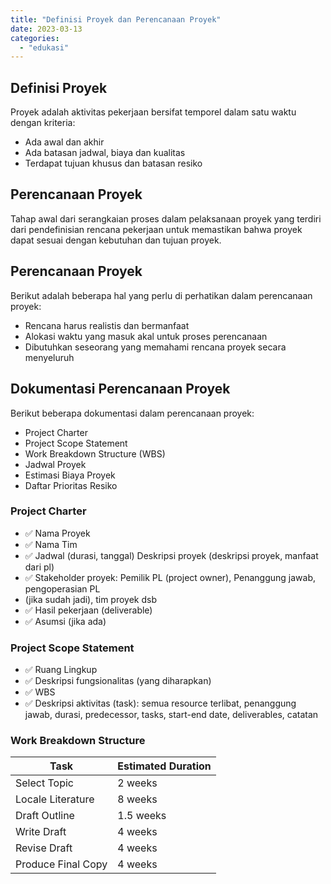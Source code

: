```yaml
---
title: "Definisi Proyek dan Perencanaan Proyek"
date: 2023-03-13
categories: 
  - "edukasi"
---
```


## Definisi Proyek

Proyek adalah aktivitas pekerjaan bersifat temporel dalam satu waktu dengan kriteria:

- Ada awal dan akhir
- Ada batasan jadwal, biaya dan kualitas
- Terdapat tujuan khusus dan batasan resiko

## Perencanaan Proyek

Tahap awal dari serangkaian proses dalam pelaksanaan proyek yang terdiri dari pendefinisian rencana pekerjaan untuk memastikan bahwa proyek dapat sesuai dengan kebutuhan dan tujuan proyek.

## Perencanaan Proyek

Berikut adalah beberapa hal yang perlu di perhatikan dalam perencanaan proyek:

- Rencana harus realistis dan bermanfaat
- Alokasi waktu yang masuk akal untuk proses perencanaan
- Dibutuhkan seseorang yang memahami rencana proyek secara menyeluruh

## Dokumentasi Perencanaan Proyek

Berikut beberapa dokumentasi dalam perencanaan proyek:

- Project Charter
- Project Scope Statement
- Work Breakdown Structure (WBS)
- Jadwal Proyek
- Estimasi Biaya Proyek
- Daftar Prioritas Resiko

### Project Charter

- ✅ Nama Proyek
- ✅ Nama Tim
- ✅ Jadwal (durasi, tanggal) Deskripsi proyek (deskripsi proyek, manfaat dari pl)
- ✅ Stakeholder proyek: Pemilik PL (project owner), Penanggung jawab, pengoperasian PL
- (jika sudah jadi), tim proyek dsb
- ✅ Hasil pekerjaan (deliverable)
- ✅ Asumsi (jika ada)

### Project Scope Statement

- ✅ Ruang Lingkup
- ✅ Deskripsi fungsionalitas (yang diharapkan)
- ✅ WBS
- ✅ Deskripsi aktivitas (task): semua resource terlibat, penanggung jawab, durasi, predecessor, tasks, start-end date, deliverables, catatan

### Work Breakdown Structure

| Task | Estimated Duration |
| --- | --- |
| Select Topic | 2 weeks |
| Locale Literature | 8 weeks |
| Draft Outline | 1.5 weeks |
| Write Draft | 4 weeks |
| Revise Draft | 4 weeks |
| Produce Final Copy | 4 weeks |
